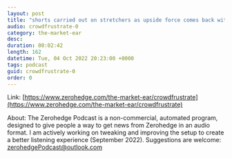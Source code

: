```yaml
---
layout: post
title: "shorts carried out on stretchers as upside force comes back with a vengeance"
audio: crowdfrustrate-0
category: the-market-ear
desc: 
duration: 00:02:42
length: 162
datetime: Tue, 04 Oct 2022 20:23:00 +0000
tags: podcast
guid: crowdfrustrate-0
order: 0
---
```



Link: [https://www.zerohedge.com/the-market-ear/crowdfrustrate](https://www.zerohedge.com/the-market-ear/crowdfrustrate)

About: The Zerohedge Podcast is a non-commercial, automated program, designed to give people a way to get news from Zerohedge in an audio format.  I am actively working on tweaking and improving the setup to create a better listening experience (September 2022).  Suggestions are welcome: [zerohedgePodcast@outlook.com](mailto:zerohedgePodcast@outlook.com)